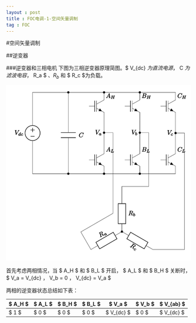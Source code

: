 ```yaml
---
layout : post
title : FOC电调-1-空间矢量调制
tag : FOC
---
```


#空间矢量调制

##逆变器

###逆变器和三相电机
下图为三相逆变器原理简图。$ V_{dc} $为直流电源，$ C $为滤波电容，$ R_a $ 、$R_b$ 和 $ R_c $为负载。

![](/image/three_phase_bridge.svg "图1：逆变器与三相电机简图")

首先考虑两相情况，当 $ A_H $ 和 $ B_L $ 开启， $ A_L $ 和 $ B_H $ 关断时，
$ V_a  =  V_{dc} $，$ V_b = 0 $，$ V_{dc} = V_a $

两相的逆变器状态总结如下表：

| $ A_H $   | $ A_L $   | $ B_H $   | $ B_L $   | $ V_a $      | $ V_b $   | $ V_{ab} $   |
| --------- | --------- | --------- | --------- | ------------ | --------- | ------------ |
| $ 1 $     | $ 0 $     | $ 0 $     | $ 0 $     | $ V_{dc} $   | $ 0 $     | $ V_{dc} $   |

